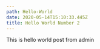 ```yaml
---
path: Hello-World
date: 2020-05-14T15:10:33.445Z
title: Hello World Number 2
---
```

This is hello world post from admin
